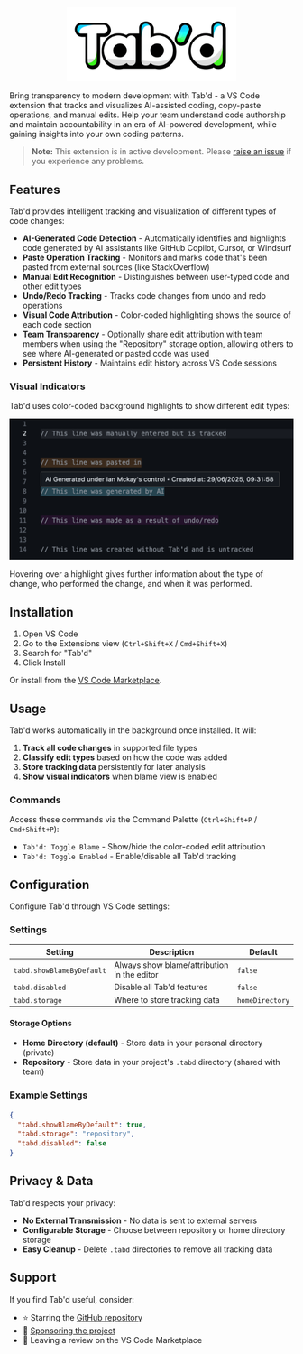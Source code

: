 <p align="center">
  <img src="https://github.com/iann0036/iann0036/blob/master/static/tabd_logo.png?raw=true" alt="Tab'd Logo" width="300px" />
</p>

Bring transparency to modern development with Tab'd - a VS Code extension that tracks and visualizes AI-assisted coding, copy-paste operations, and manual edits. Help your team understand code authorship and maintain accountability in an era of AI-powered development, while gaining insights into your own coding patterns.

>**Note:** This extension is in active development. Please [raise an issue](https://github.com/iann0036/tabd/issues) if you experience any problems.

## Features

Tab'd provides intelligent tracking and visualization of different types of code changes:

- **AI-Generated Code Detection** - Automatically identifies and highlights code generated by AI assistants like GitHub Copilot, Cursor, or Windsurf
- **Paste Operation Tracking** - Monitors and marks code that's been pasted from external sources (like StackOverflow)
- **Manual Edit Recognition** - Distinguishes between user-typed code and other edit types
- **Undo/Redo Tracking** - Tracks code changes from undo and redo operations
- **Visual Code Attribution** - Color-coded highlighting shows the source of each code section
- **Team Transparency** - Optionally share edit attribution with team members when using the "Repository" storage option, allowing others to see where AI-generated or pasted code was used
- **Persistent History** - Maintains edit history across VS Code sessions

### Visual Indicators

Tab'd uses color-coded background highlights to show different edit types:

![](https://github.com/iann0036/iann0036/blob/master/static/tabd_screenshot.png?raw=true)

Hovering over a highlight gives further information about the type of change, who performed the change, and when it was performed.

## Installation

1. Open VS Code
2. Go to the Extensions view (`Ctrl+Shift+X` / `Cmd+Shift+X`)
3. Search for "Tab'd"
4. Click Install

Or install from the [VS Code Marketplace](https://marketplace.visualstudio.com/items?itemName=iann0036.tabd).

## Usage

Tab'd works automatically in the background once installed. It will:

1. **Track all code changes** in supported file types
2. **Classify edit types** based on how the code was added
3. **Store tracking data** persistently for later analysis
4. **Show visual indicators** when blame view is enabled

### Commands

Access these commands via the Command Palette (`Ctrl+Shift+P` / `Cmd+Shift+P`):

- `Tab'd: Toggle Blame` - Show/hide the color-coded edit attribution
- `Tab'd: Toggle Enabled` - Enable/disable all Tab'd tracking

## Configuration

Configure Tab'd through VS Code settings:

### Settings

| Setting | Description | Default |
|---------|-------------|---------|
| `tabd.showBlameByDefault` | Always show blame/attribution in the editor | `false` |
| `tabd.disabled` | Disable all Tab'd features | `false` |
| `tabd.storage` | Where to store tracking data | `homeDirectory` |

#### Storage Options

- **Home Directory (default)** - Store data in your personal directory (private)
- **Repository** - Store data in your project's `.tabd` directory (shared with team)

### Example Settings

```json
{
  "tabd.showBlameByDefault": true,
  "tabd.storage": "repository",
  "tabd.disabled": false
}
```

## Privacy & Data

Tab'd respects your privacy:

- **No External Transmission** - No data is sent to external servers
- **Configurable Storage** - Choose between repository or home directory storage
- **Easy Cleanup** - Delete `.tabd` directories to remove all tracking data

## Support

If you find Tab'd useful, consider:

- ⭐ Starring the [GitHub repository](https://github.com/iann0036/tabd)
- 💝 [Sponsoring the project](https://github.com/sponsors/iann0036)
- 📝 Leaving a review on the VS Code Marketplace
